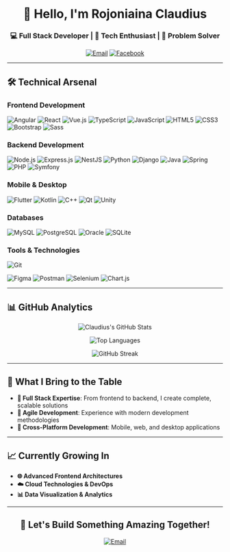 <div align="center">

# 👋 Hello, I'm Rojoniaina Claudius

### 💻 Full Stack Developer | 🚀 Tech Enthusiast | 🎯 Problem Solver

[![Email](https://img.shields.io/badge/Email-rakotonirinaclaudius@gmail.com-D14836?style=for-the-badge&logo=gmail&logoColor=white)](mailto:rakotonirinaclaudius@gmail.com)
[![Facebook](https://img.shields.io/badge/Facebook-Joro_Rakotonirina-1877F2?style=for-the-badge&logo=facebook&logoColor=white)](https://fb.com/joro%20rakotonirina)


</div>

---

## 🛠️ Technical Arsenal

### **Frontend Development**
![Angular](https://img.shields.io/badge/Angular-DD0031?style=for-the-badge&logo=angular&logoColor=white)
![React](https://img.shields.io/badge/React-20232A?style=for-the-badge&logo=react&logoColor=61DAFB)
![Vue.js](https://img.shields.io/badge/Vue.js-35495E?style=for-the-badge&logo=vue.js&logoColor=4FC08D)
![TypeScript](https://img.shields.io/badge/TypeScript-007ACC?style=for-the-badge&logo=typescript&logoColor=white)
![JavaScript](https://img.shields.io/badge/JavaScript-F7DF1E?style=for-the-badge&logo=javascript&logoColor=black)
![HTML5](https://img.shields.io/badge/HTML5-E34F26?style=for-the-badge&logo=html5&logoColor=white)
![CSS3](https://img.shields.io/badge/CSS3-1572B6?style=for-the-badge&logo=css3&logoColor=white)
![Bootstrap](https://img.shields.io/badge/Bootstrap-7952B3?style=for-the-badge&logo=bootstrap&logoColor=white)
![Sass](https://img.shields.io/badge/Sass-CC6699?style=for-the-badge&logo=sass&logoColor=white)

### **Backend Development**
![Node.js](https://img.shields.io/badge/Node.js-339933?style=for-the-badge&logo=nodedotjs&logoColor=white)
![Express.js](https://img.shields.io/badge/Express.js-000000?style=for-the-badge&logo=express&logoColor=white)
![NestJS](https://img.shields.io/badge/NestJS-E0234E?style=for-the-badge&logo=nestjs&logoColor=white)
![Python](https://img.shields.io/badge/Python-3776AB?style=for-the-badge&logo=python&logoColor=white)
![Django](https://img.shields.io/badge/Django-092E20?style=for-the-badge&logo=django&logoColor=white)
![Java](https://img.shields.io/badge/Java-ED8B00?style=for-the-badge&logo=java&logoColor=white)
![Spring](https://img.shields.io/badge/Spring-6DB33F?style=for-the-badge&logo=spring&logoColor=white)
![PHP](https://img.shields.io/badge/PHP-777BB4?style=for-the-badge&logo=php&logoColor=white)
![Symfony](https://img.shields.io/badge/Symfony-000000?style=for-the-badge&logo=symfony&logoColor=white)


### **Mobile & Desktop**
![Flutter](https://img.shields.io/badge/Flutter-02569B?style=for-the-badge&logo=flutter&logoColor=white)
![Kotlin](https://img.shields.io/badge/Kotlin-0095D5?style=for-the-badge&logo=kotlin&logoColor=white)
![C++](https://img.shields.io/badge/C++-00599C?style=for-the-badge&logo=c%2B%2B&logoColor=white)
![Qt](https://img.shields.io/badge/Qt-41CD52?style=for-the-badge&logo=qt&logoColor=white)
![Unity](https://img.shields.io/badge/Unity-100000?style=for-the-badge&logo=unity&logoColor=white)

### **Databases**
![MySQL](https://img.shields.io/badge/MySQL-00000F?style=for-the-badge&logo=mysql&logoColor=white)
![PostgreSQL](https://img.shields.io/badge/PostgreSQL-316192?style=for-the-badge&logo=postgresql&logoColor=white)
![Oracle](https://img.shields.io/badge/Oracle-F80000?style=for-the-badge&logo=oracle&logoColor=white)
![SQLite](https://img.shields.io/badge/SQLite-07405E?style=for-the-badge&logo=sqlite&logoColor=white)

### **Tools & Technologies**
![Git](https://img.shields.io/badge/Git-F05032?style=for-the-badge&logo=git&logoColor=white)

![Figma](https://img.shields.io/badge/Figma-F24E1E?style=for-the-badge&logo=figma&logoColor=white)
![Postman](https://img.shields.io/badge/Postman-FF6C37?style=for-the-badge&logo=postman&logoColor=white)
![Selenium](https://img.shields.io/badge/Selenium-43B02A?style=for-the-badge&logo=selenium&logoColor=white)
![Chart.js](https://img.shields.io/badge/Chart.js-FF6384?style=for-the-badge&logo=chartdotjs&logoColor=white)

---

## 📊 GitHub Analytics

<div align="center">

![Claudius's GitHub Stats](https://github-readme-stats.vercel.app/api?username=claudiusrkt&show_icons=true&theme=radical&hide_border=true)

![Top Languages](https://github-readme-stats.vercel.app/api/top-langs/?username=claudiusrkt&layout=compact&theme=radical&hide_border=true)

![GitHub Streak](https://github-readme-streak-stats.herokuapp.com/?user=claudiusrkt&theme=radical&hide_border=true)

</div>

---

## 🎯 What I Bring to the Table

- **💼 Full Stack Expertise**: From frontend to backend, I create complete, scalable solutions
- **🔄 Agile Development**: Experience with modern development methodologies
- **📱 Cross-Platform Development**: Mobile, web, and desktop applications

---

## 📈 Currently Growing In

- **🌐 Advanced Frontend Architectures**
- **☁️ Cloud Technologies & DevOps**
- **📊 Data Visualization & Analytics**

---

<div align="center">

## 🚀 Let's Build Something Amazing Together!


[![Email](https://img.shields.io/badge/📧_Hire_Me-rakotonirinaclaudius@gmail.com-2EC866?style=for-the-badge&logo=gmail&logoColor=white)](mailto:rakotonirinaclaudius@gmail.com)

</div>
